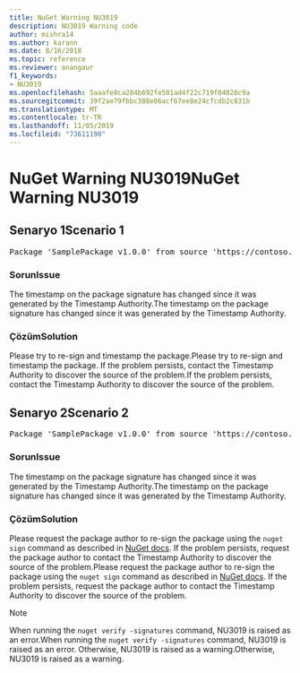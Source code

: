 ```yaml
---
title: NuGet Warning NU3019
description: NU3019 Warning code
author: mishra14
ms.author: karann
ms.date: 8/16/2018
ms.topic: reference
ms.reviewer: anangaur
f1_keywords:
- NU3019
ms.openlocfilehash: 5aaafe8ca284b692fe501ad4f22c719f04028c9a
ms.sourcegitcommit: 39f2ae79fbbc308e06acf67ee8e24cfcdb2c831b
ms.translationtype: MT
ms.contentlocale: tr-TR
ms.lasthandoff: 11/05/2019
ms.locfileid: "73611190"
---
```

# <a name="nuget-warning-nu3019"></a><span data-ttu-id="e32f3-103">NuGet Warning NU3019</span><span class="sxs-lookup"><span data-stu-id="e32f3-103">NuGet Warning NU3019</span></span>

## <a name="scenario-1"></a><span data-ttu-id="e32f3-104">Senaryo 1</span><span class="sxs-lookup"><span data-stu-id="e32f3-104">Scenario 1</span></span>

<pre>Package 'SamplePackage v1.0.0' from source 'https://contoso.com/index.json': The timestamp integrity check failed.</pre>

### <a name="issue"></a><span data-ttu-id="e32f3-105">Sorun</span><span class="sxs-lookup"><span data-stu-id="e32f3-105">Issue</span></span>

<span data-ttu-id="e32f3-106">The timestamp on the package signature has changed since it was generated by the Timestamp Authority.</span><span class="sxs-lookup"><span data-stu-id="e32f3-106">The timestamp on the package signature has changed since it was generated by the Timestamp Authority.</span></span>


### <a name="solution"></a><span data-ttu-id="e32f3-107">Çözüm</span><span class="sxs-lookup"><span data-stu-id="e32f3-107">Solution</span></span>

<span data-ttu-id="e32f3-108">Please try to re-sign and timestamp the package.</span><span class="sxs-lookup"><span data-stu-id="e32f3-108">Please try to re-sign and timestamp the package.</span></span> <span data-ttu-id="e32f3-109">If the problem persists, contact the Timestamp Authority to discover the source of the problem.</span><span class="sxs-lookup"><span data-stu-id="e32f3-109">If the problem persists, contact the Timestamp Authority to discover the source of the problem.</span></span>



## <a name="scenario-2"></a><span data-ttu-id="e32f3-110">Senaryo 2</span><span class="sxs-lookup"><span data-stu-id="e32f3-110">Scenario 2</span></span>

<pre>Package 'SamplePackage v1.0.0' from source 'https://contoso.com/index.json': The primary signature's timestamp integrity check failed.</pre>

### <a name="issue"></a><span data-ttu-id="e32f3-111">Sorun</span><span class="sxs-lookup"><span data-stu-id="e32f3-111">Issue</span></span>

<span data-ttu-id="e32f3-112">The timestamp on the package signature has changed since it was generated by the Timestamp Authority.</span><span class="sxs-lookup"><span data-stu-id="e32f3-112">The timestamp on the package signature has changed since it was generated by the Timestamp Authority.</span></span>


### <a name="solution"></a><span data-ttu-id="e32f3-113">Çözüm</span><span class="sxs-lookup"><span data-stu-id="e32f3-113">Solution</span></span>

<span data-ttu-id="e32f3-114">Please request the package author to re-sign the package using the `nuget sign` command as described in [NuGet docs](https://docs.microsoft.com/nuget/create-packages/sign-a-package). If the problem persists, request the package author to contact the Timestamp Authority to discover the source of the problem.</span><span class="sxs-lookup"><span data-stu-id="e32f3-114">Please request the package author to re-sign the package using the `nuget sign` command as described in [NuGet docs](https://docs.microsoft.com/nuget/create-packages/sign-a-package). If the problem persists, request the package author to contact the Timestamp Authority to discover the source of the problem.</span></span>


> [!Note]
> <span data-ttu-id="e32f3-115">When running the `nuget verify -signatures` command, NU3019 is raised as an error.</span><span class="sxs-lookup"><span data-stu-id="e32f3-115">When running the `nuget verify -signatures` command, NU3019 is raised as an error.</span></span> <span data-ttu-id="e32f3-116">Otherwise, NU3019 is raised as a warning.</span><span class="sxs-lookup"><span data-stu-id="e32f3-116">Otherwise, NU3019 is raised as a warning.</span></span>
